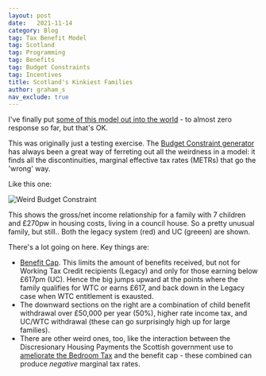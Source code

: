 ```yaml
---
layout: post
date:   2021-11-14
category: Blog
tag: Tax Benefit Model
tag: Scotland
tag: Programming
tag: Benefits
tag: Budget Constraints 
tag: Incentives
title: Scotland's Kinkiest Families
author: graham_s
nav_exclude: true
---
```


I've finally put [some of this model out into the world](https://stb.virtual-worlds.scot/bcd/) - to almost zero response so far, but that's OK.

<!--more-->

This was originally just a testing exercise. The [Budget Constraint generator](https://github.com/grahamstark/BudgetConstraints.jl) has always been a great way of ferreting out all the weirdness in a model: it finds all the discontinuities, marginal effective tax rates (METRs) that go the 'wrong' way.

Like this one:

![Weird Budget Constraint](/assets/weird_bc.png)

This shows the gross/net income relationship for a family with 7 children and £270pw in housing costs, living in a council house. So a pretty unusual family, but still.. Both the legacy system (red) and UC (greeen) are shown.

There's a lot going on here. Key things are:

* [Benefit Cap](https://www.gov.uk/benefit-cap). This limits the amount of  benefits received, but not for Working Tax Credit recipients (Legacy) and only for those earning below £617pm (UC). Hence the big jumps upward at the points where the family qualifies for WTC or earns £617, and back down in the Legacy case when WTC entitlement is exausted. 
* The downward sections on the right are a combination of child benefit withdrawal over £50,000 per year (50%), higher rate income tax, and UC/WTC withdrawal (these can go surprisingly high up for large families). 
* There are other weird ones, too, like the interaction between the Discresionary Housing Payments the Scottish government use to [ameliorate the Bedroom Tax](https://www.gov.scot/policies/social-security/support-with-housing-costs/) and the benefit cap - these combined can produce *negative* marginal tax rates.
